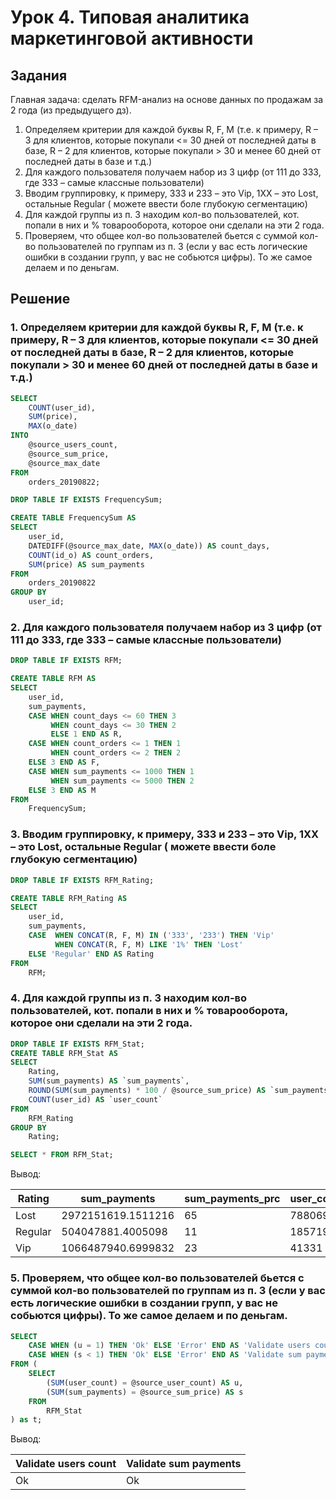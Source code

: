 # Урок 4. Типовая аналитика маркетинговой активности

## Задания

Главная задача: сделать RFM-анализ на основе данных по продажам за 2 года (из предыдущего дз).
​
1. Определяем критерии для каждой буквы R, F, M (т.е. к примеру, R – 3 для клиентов, которые покупали <= 30 дней от последней даты в базе, R – 2 для клиентов, которые покупали > 30 и менее 60 дней от последней даты в базе и т.д.)
2. Для каждого пользователя получаем набор из 3 цифр (от 111 до 333, где 333 – самые классные пользователи)
3. Вводим группировку, к примеру, 333 и 233 – это Vip, 1XX – это Lost, остальные Regular ( можете ввести боле глубокую сегментацию)
4. Для каждой группы из п. 3 находим кол-во пользователей, кот. попали в них и % товарооборота, которое они сделали на эти 2 года.
5. Проверяем, что общее кол-во пользователей бьется с суммой кол-во пользователей по группам из п. 3 (если у вас есть логические ошибки в создании групп, у вас не собьются цифры). То же самое делаем и по деньгам.

## Решение

### 1. Определяем критерии для каждой буквы R, F, M (т.е. к примеру, R – 3 для клиентов, которые покупали <= 30 дней от последней даты в базе, R – 2 для клиентов, которые покупали > 30 и менее 60 дней от последней даты в базе и т.д.)

```SQL
SELECT
    COUNT(user_id),
    SUM(price),
    MAX(o_date)
INTO
    @source_users_count,
    @source_sum_price,
    @source_max_date
FROM
    orders_20190822;
```

```SQL
DROP TABLE IF EXISTS FrequencySum;

CREATE TABLE FrequencySum AS
SELECT
    user_id,
    DATEDIFF(@source_max_date, MAX(o_date)) AS count_days,
    COUNT(id_o) AS count_orders,
    SUM(price) AS sum_payments
FROM
    orders_20190822
GROUP BY
    user_id;
```

### 2. Для каждого пользователя получаем набор из 3 цифр (от 111 до 333, где 333 – самые классные пользователи)

```SQL
DROP TABLE IF EXISTS RFM;

CREATE TABLE RFM AS
SELECT
    user_id,
    sum_payments,
    CASE WHEN count_days <= 60 THEN 3
         WHEN count_days <= 30 THEN 2
         ELSE 1 END AS R,
    CASE WHEN count_orders <= 1 THEN 1
         WHEN count_orders <= 2 THEN 2
    ELSE 3 END AS F,
    CASE WHEN sum_payments <= 1000 THEN 1
         WHEN sum_payments <= 5000 THEN 2
    ELSE 3 END AS M
FROM
    FrequencySum;
```

### 3. Вводим группировку, к примеру, 333 и 233 – это Vip, 1XX – это Lost, остальные Regular ( можете ввести боле глубокую сегментацию)
    
```SQL
DROP TABLE IF EXISTS RFM_Rating;

CREATE TABLE RFM_Rating AS
SELECT
    user_id,
    sum_payments,
    CASE  WHEN CONCAT(R, F, M) IN ('333', '233') THEN 'Vip'
          WHEN CONCAT(R, F, M) LIKE '1%' THEN 'Lost'
    ELSE 'Regular' END AS Rating
FROM
    RFM;
```

### 4. Для каждой группы из п. 3 находим кол-во пользователей, кот. попали в них и % товарооборота, которое они сделали на эти 2 года.

```SQL
DROP TABLE IF EXISTS RFM_Stat;
CREATE TABLE RFM_Stat AS
SELECT
    Rating,
    SUM(sum_payments) AS `sum_payments`,
    ROUND(SUM(sum_payments) * 100 / @source_sum_price) AS `sum_payments_prc`,
    COUNT(user_id) AS `user_count`
FROM
    RFM_Rating
GROUP BY
    Rating;

SELECT * FROM RFM_Stat;
```

Вывод:

| Rating  | sum_payments       | sum_payments_prc | user_count |
|---------|--------------------|------------------|------------|
| Lost    | 2972151619.1511216 |               65 |     788069 |
| Regular |  504047881.4005098 |               11 |     185719 |
| Vip     | 1066487940.6999832 |               23 |      41331 |

### 5. Проверяем, что общее кол-во пользователей бьется с суммой кол-во пользователей по группам из п. 3 (если у вас есть логические ошибки в создании групп, у вас не собьются цифры). То же самое делаем и по деньгам.

```SQL
SELECT
    CASE WHEN (u = 1) THEN 'Ok' ELSE 'Error' END AS 'Validate users count', 
    CASE WHEN (s < 1) THEN 'Ok' ELSE 'Error' END AS 'Validate sum payments' 
FROM (
    SELECT
        (SUM(user_count) = @source_user_count) AS u, 
        (SUM(sum_payments) = @source_sum_price) AS s 
    FROM
        RFM_Stat
) as t;

```

Вывод:

| Validate users count | Validate sum payments |
|----------------------|-----------------------|
| Ok                   | Ok                    |
